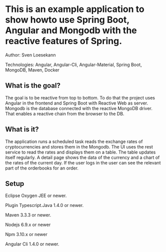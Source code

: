 # This is an example application to show howto use Spring Boot, Angular and Mongodb with the reactive features of Spring.

Author: Sven Loesekann

Technologies: Angular, Angular-Cli, Angular-Material, Spring Boot, MongoDB, Maven, Docker

## What is the goal?

The goal is to be reactive from top to bottom. To do that the project uses Angular in the frontend and Spring Boot with Reactive Web as server. Mongodb is the database connected with the reactive MongoDB driver. That enables a reactive chain from the browser to the DB. 

## What is it?

The application runs a scheduled task reads the exchange rates of cryptocurrencies and stores them in the Mongodb. The UI uses the rest service to read the rates and displays them on a table. The table updates itself regularly. A detail page shows the data of the currency and a chart of the rates of the current day. 
If the user logs in the user can see the relevant part of the orderbooks for an order.

## Setup

Eclipse Oxygen JEE or newer.

Plugin Typescript.Java 1.4.0 or newer.

Maven 3.3.3 or newer.

Nodejs 6.9.x or newer

Npm 3.10.x or newer

Angular Cli 1.4.0 or newer.

